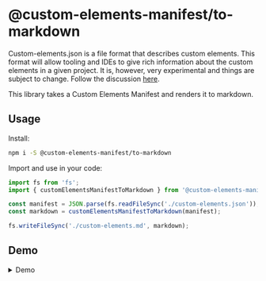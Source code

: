 # @custom-elements-manifest/to-markdown

Custom-elements.json is a file format that describes custom elements. This format will allow tooling and IDEs to give rich information about the custom elements in a given project. It is, however, very experimental and things are subject to change. Follow the discussion [here](https://github.com/webcomponents/custom-elements-json).

This library takes a Custom Elements Manifest and renders it to markdown.

## Usage

Install:
```bash
npm i -S @custom-elements-manifest/to-markdown
```

Import and use in your code:
```js
import fs from 'fs';
import { customElementsManifestToMarkdown } from '@custom-elements-manifest/to-markdown';

const manifest = JSON.parse(fs.readFileSync('./custom-elements.json'));
const markdown = customElementsManifestToMarkdown(manifest);

fs.writeFileSync('./custom-elements.md', markdown);
```

## Demo

<details>
  <summary>
    Demo
  </summary>
  
# `./fixtures/-TEST/package/my-element.js`:

## class: `SuperClass` 
  
  ### Superclass
  
  | name | module | package |
  |------|--------|---------|
  |LitElement | |lit-element |


### Methods

| name | privacy | description | parameters | return | inheritedFrom |
|------|---------|-------------|------------|--------|---------------|
|superClassMethod |public | | | | | |


### Events

| name | type | description | inheritedFrom |
|------|------|-------------|---------------|
|custom-event |SuperCustomEvent |this is custom | | |


<hr></hr>

## class: `MyElement`, `my-element` 
  
  ### Superclass
  
  | name | module | package |
  |------|--------|---------|
  |SuperClass |./fixtures/-TEST/package/my-element.js | |


### Mixins

| name | module    | package |
|------|-----------|---------|
|LocalizeMixin | |lion |
|Mixin |./fixtures/-TEST/package/my-element.js | |


### Fields

| name | type | privacy | default | description | inheritedFrom |
|------|------|---------|---------|-------------|---------------|
|prop1 | |public | | | | |
|prop2 | |public | | | | |
|prop3 |boolean |public |true | | | |
|foo |string |private |'bar' |description goes here | | |
|mixinProp |number |protected |1 | |Mixin, `./fixtures/-TEST/package/my-element.js` |[object Object] |


### Methods

| name | privacy | description | parameters | return | inheritedFrom |
|------|---------|-------------|------------|--------|---------------|
|instanceMethod |public |Some description of the method here |e: Event, a: String | | | |
|superClassMethod |public | | | |SuperClass, `./fixtures/-TEST/package/my-element.js` |[object Object] |


### Events

| name | type | description | inheritedFrom |
|------|------|-------------|---------------|
|my-event |Event | | | |
|custom-event |SuperCustomEvent |this is custom |SuperClass, `./fixtures/-TEST/package/my-element.js` |[object Object] |


### Attributes

| name | fieldName | inheritedFrom |
|------|-----------|---------------|
|prop-1 |prop1 | | |
|prop2 |prop2 | | |


### CSS Properties

| name | description |
|------|-----------|
|--background-color |Controls the color of bar |


### Slots

| name | description |
|------|-----------|
|container |You can put some elements here |


<hr></hr>

## mixin: `MyMixin4` 
### Parameters

| name | type | default | description |
|------|------|---------|-------------|
|klass |* | |This is the description |
|foo |string | |Description goes here |


<hr></hr>

## mixin: `Mixin` 
### Parameters

| name | type | default | description |
|------|------|---------|-------------|
|klass |* | |This is the description |


### Fields

| name | type | privacy | default | description | inheritedFrom |
|------|------|---------|---------|-------------|---------------|
|mixinProp |number |protected |1 | | | |


<hr></hr>

## Variables
  
  | name | description | type |
  |------|-------------|------|
  |variableExport |this is a var export |boolean |
|stringVariableExport |this is a string var export |string |
<hr/>

## Functions
      
  | name | description | parameters | return |
  |------|-------------|------------|--------|
  |functionExport |This is a function export |a: string, b: boolean |boolean |
<hr/>
  
## Exports

| kind | name      | declaration | module | package |
|------|-----------|-------------|--------|---------|
|js |SuperClass |SuperClass | ./fixtures/-TEST/package/my-element.js |  |[object Object] | | |
|custom-element-definition |my-element |MyElement | ./fixtures/-TEST/package/my-element.js |  |[object Object] | | |
|js |variableExport |variableExport | ./fixtures/-TEST/package/my-element.js |  |[object Object] | | |
|js |stringVariableExport |stringVariableExport | ./fixtures/-TEST/package/my-element.js |  |[object Object] | | |
|js |functionExport |functionExport | ./fixtures/-TEST/package/my-element.js |  |[object Object] | | |


</details>